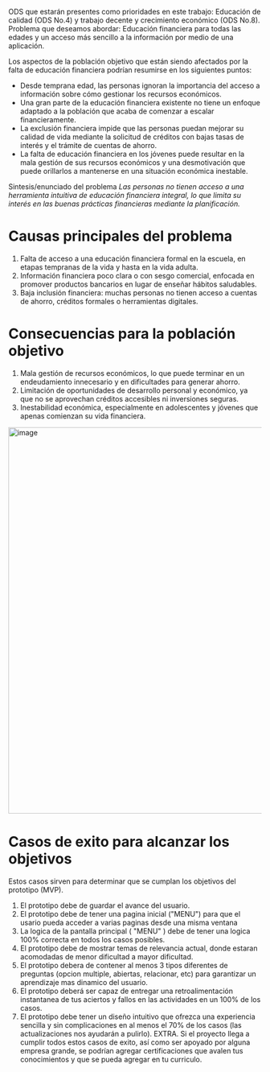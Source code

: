 ODS que estarán presentes como prioridades en este trabajo: Educación de calidad (ODS No.4) y trabajo decente y crecimiento económico (ODS No.8).
Problema que deseamos abordar: Educación financiera para todas las edades y un acceso más sencillo a la información por medio de una aplicación.

Los aspectos de la población objetivo que están siendo afectados por la falta de educación financiera podrían resumirse en los siguientes puntos:

- Desde temprana edad, las personas ignoran la importancia del acceso a información sobre cómo gestionar los recursos económicos.
- Una gran parte de la educación financiera existente no tiene un enfoque adaptado a la población que acaba de comenzar a escalar financieramente.
- La exclusión financiera impide que las personas puedan mejorar su calidad de vida mediante la solicitud de créditos con bajas tasas de interés y el trámite de cuentas de ahorro.
- La falta de educación financiera en los jóvenes puede resultar en la mala gestión de sus recursos económicos y una desmotivación que puede orillarlos a mantenerse en una situación económica inestable. 

Sintesis/enunciado del problema
*Las personas no tienen acceso a una herramienta intuitiva de educación financiera integral, lo que limita su interés en las buenas prácticas financieras mediante la planificación.*

# Causas principales del problema
1. Falta de acceso a una educación financiera formal en la escuela, en etapas tempranas de la vida y hasta en la vida adulta.
2. Información financiera poco clara o con sesgo comercial, enfocada en promover productos bancarios en lugar de enseñar hábitos saludables.
3. Baja inclusión financiera: muchas personas no tienen acceso a cuentas de ahorro, créditos formales o herramientas digitales.

# Consecuencias para la población objetivo
1. Mala gestión de recursos económicos, lo que puede terminar en un endeudamiento innecesario y en dificultades para generar ahorro.
2. Limitación de oportunidades de desarrollo personal y económico, ya que no se aprovechan créditos accesibles ni inversiones seguras.
3. Inestabilidad económica, especialmente en adolescentes y jóvenes que apenas comienzan su vida financiera.

<img width="1024" height="768" alt="image" src="https://github.com/user-attachments/assets/865b3f49-2191-4133-910d-c14f698c7351" />

# Casos de exito para alcanzar los objetivos

Estos casos sirven para determinar que se cumplan los objetivos del prototipo (MVP).

1. El prototipo debe de guardar el avance del usuario.
2. El prototipo debe de tener una pagina inicial ("MENU") para que el usario pueda acceder a varias paginas desde una misma ventana
3. La logica de la pantalla principal ( "MENU" ) debe de tener una logica 100% correcta en todos los casos posibles.
4. El prototipo debe de mostrar temas de relevancia actual, donde estaran acomodadas de menor dificultad a mayor dificultad.
5. El prototipo debera de contener al menos 3 tipos diferentes de preguntas (opcion multiple, abiertas, relacionar, etc) para garantizar un aprendizaje mas dinamico del usuario.
6. El prototipo deberá ser capaz de entregar una retroalimentación instantanea de tus aciertos y fallos en las actividades en un 100% de los casos.
7. El prototipo debe tener un diseño intuitivo que ofrezca una experiencia sencilla y sin complicaciones en al menos el 70% de los casos (las actualizaciones nos ayudarán a pulirlo).
EXTRA. Si el proyecto llega a cumplir todos estos casos de exito, así como ser apoyado por alguna empresa grande, se podrían agregar certificaciones que avalen tus conocimientos y que se pueda agregar en tu curriculo.
